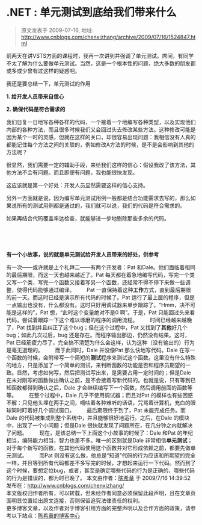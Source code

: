 # .NET :  单元测试到底给我们带来什么 
> 原文发表于 2009-07-16, 地址: http://www.cnblogs.com/chenxizhang/archive/2009/07/16/1524847.html 


前两天在讲VSTS方面的课程时，我再一次讲到并强调了单元测试。席间，有同学不太了解为什么要做单元测试。当然，这是一个根本性的问题，绝大多数的朋友都或多或少曾有过这样的疑惑吧。

 我还是要总结一下，单元测试的作用

 **1. 给开发人员带来自信心**

 **2. 确保代码是符合需求的**

 我们日复一日地写各种各样的代码，一个接着一个地编写各种类型，以及实现他们内部的各种方法，而且很多时候我们又会回过头去修改某些方法。这种修改可能是因为某个一时的灵感，但就在这样的关口，却很容易出现问题：我相信没有人真的都能记住每个方法之间的关联的，例如修改A方法的时候，是不是会影响到其他的方法呢？

 很显然，我们需要一定的辅助手段，来给我们这样的信心：假设我改了该方法，其他方法不会有问题。而且即便有问题，我也能很快发现。

 这应该就是第一个好处：开发人员显然需要这样的信心支持。

 另外一方面就是说，因为编写单元测试用例一般都是结合功能需求去写的，那么如果说所有的测试用例都是通过的，我们就可以说，我们的代码是符合需求的。

 如果再结合代码覆盖率达检查，就能够进一步地剔除那些多余的代码。

  

  

 **有一个小故事，说的就是单元测试给开发人员带来的好处，供参考**

 有一次——或许就是上个礼拜二——有两个开发者：Pat 和Dale。他们面临着相同的最后期限，而这一天也越来越近了。Pat 每天都在着急地编写代码，写完一个类又写一个类，写完一个函数又接着写另一个函数，还经常不得不停下来做一些调整，使得代码能够通过编译。 　　Pat 一直保持着这种**工作**方式，直到最后期限的前一天。而这时已经是演示所有代码的时候了。Pat 运行了最上层的程序，但是一点输出也没有，什么都没有。这时只好用调试器来单步跟踪了。“Hmm，决不可能是这样的”，Pat 想，“此时这个变量绝对不是0 啊”。于是，Pat 只能回过头来看代码，尝试着跟踪一下这个难以琢磨的程序的调用流程。 　　时间已经越来越晚了，Pat 找到并且纠正了这个bug；但在这个过程中，Pat 又找到了**其他**好几个bug；如此几次过后，bug 还是存在。而程序输出那边，仍然没有结果。这时，Pat 已经筋疲力尽了，完全搞不清楚为什么会这样，认为这种（没有输出的）行为是毫无道理的。 　　而于此同时，Dale 并没像Pat 那么快地写代码。Dale 在写一个函数的时候，会附带写一个简短的**测试**程序来测试这个函数。这里没有什么特殊的地方，只是添加了一个简单的测试，来判断函数的功能是否和程序员期望的一致。显然，考虑如何写，然后把测试写出来，是需要占用一定时间的；但是Dale 在未对刚写的函数做出确认之前，是不会接着写新代码的。也就是说，只有等到已知函数都得到确认之后，Dale 才会继续编写下一个函数，然后调用前面的函数等等。 　　在整个过程中，Dale 几乎不使用调试器；而且对Pat 的模样也有些困惑不解：只见他头埋在两手之间，嘀咕着各种难听的话语，咒骂着计算机，充血的眼球同时盯着好几个调试窗口。 　　最后期限终于到了，Pat 未能完成任务。而Dale 的代码被集成到整个系统中，并且能够很好地运行。之后，在Dale 的模块中，出现了一个小问题；但是Dale 很快就发现了问题所在，在几分钟之内就解决了问题。 　　现在，是该总结一下上面这个小故事的时候了：Dale 和Pat 的年纪相当，编码能力相当，智力也差不多。唯一的区别就是Dale 非常相信**单元测试**；对于每个新写的函数，在其他代码使用这个函数并对它形成依赖之前，都要先做单元测试。 　　而Pat 则没有这么做，他总是“知道”代码的行为应该和所期望的完全一样，并且等到所有代码都差不多写完的时候，才想起来运行一下代码。然而到了这个时候，要想定位bug，或者，甚至是确定哪些代码的行为是正确的，哪些代码的行为是错误的，都为时已晚了。  本文由作者：[陈希章](http://www.xizhang.com) 于 2009/7/16 14:39:52 发布在：<http://www.cnblogs.com/chenxizhang/>  
 本文版权归作者所有，可以转载，但未经作者同意必须保留此段声明，且在文章页面明显位置给出原文连接，否则保留追究法律责任的权利。   
 更多博客文章，以及作者对于博客引用方面的完整声明以及合作方面的政策，请参考以下站点：[陈希章的博客中心](http://www.xizhang.com/blog.htm) 















